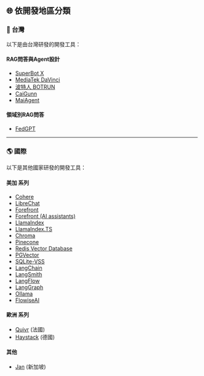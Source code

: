 ## 🌐 依開發地區分類

<!-- ### 台灣 -->
<h3 id="taiwan">🎯 台灣</h3>

以下是由台灣研發的開發工具：

#### RAG問答與Agent設計
- [SuperBot X](../../tools/development.md#superbot-x)
- [MediaTek DaVinci](../../tools/development.md#mediatek-davinci)
- [波特人 BOTRUN](../../tools/development.md#botrun)
- [CaiGunn](../../tools/development.md#caigunn)
- [MaiAgent](../../tools/development.md#maiagent)

#### 領域別RAG問答
- [FedGPT](../../tools/development.md#fedgpt)

---

<!-- ### 國際 -->
<h3 id="international">🌎 國際</h3>

以下是其他國家研發的開發工具：

#### 美加 系列
- [Cohere](../../tools/development.md#cohere)
- [LibreChat](../../tools/development.md#librechat)
- [Forefront](../../tools/development.md#forefront)
- [Forefront (AI assistants)](../../tools/development.md#forefront-ai-assistants)
- [LlamaIndex](../../tools/development.md#llamaindex)
- [LlamaIndex.TS](../../tools/development.md#llamaindex-ts)
- [Chroma](../../tools/development.md#chroma)
- [Pinecone]((../../tools/development.md#pinecone))
- [Redis Vector Database](../../tools/development.md#redis-vector-database)
- [PGVector](../../tools/development.md#pgvector)
- [SQLite-VSS](../../tools/development.md#sqlite-vss)
- [LangChain](../../tools/development.md#langchain)
- [LangSmith](../../tools/development.md#langsmith)
- [LangFlow](../../tools/development.md#langflow)
- [LangGraph](../../tools/development.md#langgraph)
- [Ollama](../../tools/development.md#ollama)
- [FlowiseAI](../../tools/development.md#flowiseai)

#### 歐洲 系列
- [Quivr](../../tools/development.md#quivr) (法國)
- [Haystack](../../tools/development.md#haystack) (德國)

#### 其他
- [Jan](../../tools/development.md#jan) (新加坡)

